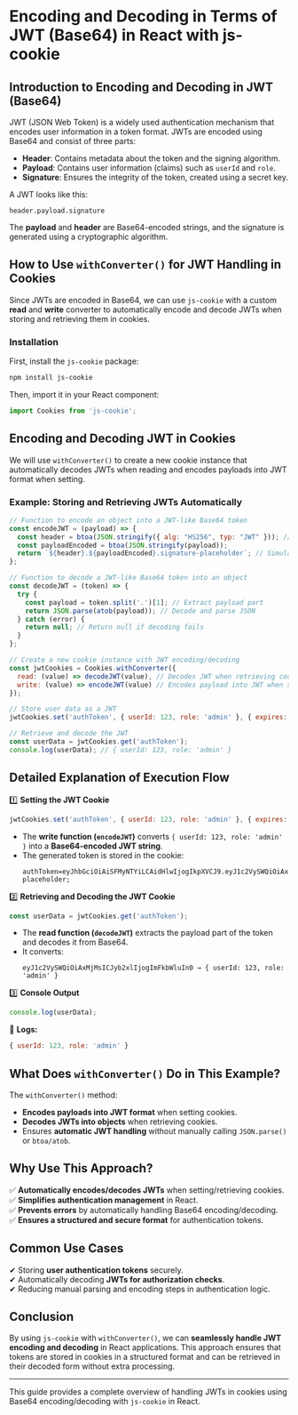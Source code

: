 # Encoding and Decoding in Terms of JWT (Base64) in React with js-cookie

## Introduction to Encoding and Decoding in JWT (Base64)
JWT (JSON Web Token) is a widely used authentication mechanism that encodes user information in a token format. JWTs are encoded using Base64 and consist of three parts:

- **Header**: Contains metadata about the token and the signing algorithm.
- **Payload**: Contains user information (claims) such as `userId` and `role`.
- **Signature**: Ensures the integrity of the token, created using a secret key.

A JWT looks like this:

```text
header.payload.signature
```

The **payload** and **header** are Base64-encoded strings, and the signature is generated using a cryptographic algorithm.

## How to Use `withConverter()` for JWT Handling in Cookies
Since JWTs are encoded in Base64, we can use `js-cookie` with a custom **read** and **write** converter to automatically encode and decode JWTs when storing and retrieving them in cookies.

### **Installation**
First, install the `js-cookie` package:

```sh
npm install js-cookie
```

Then, import it in your React component:

```js
import Cookies from 'js-cookie';
```

## **Encoding and Decoding JWT in Cookies**
We will use `withConverter()` to create a new cookie instance that automatically decodes JWTs when reading and encodes payloads into JWT format when setting.

### **Example: Storing and Retrieving JWTs Automatically**

```js
// Function to encode an object into a JWT-like Base64 token
const encodeJWT = (payload) => {
  const header = btoa(JSON.stringify({ alg: "HS256", typ: "JWT" })); // Fake header
  const payloadEncoded = btoa(JSON.stringify(payload));
  return `${header}.${payloadEncoded}.signature-placeholder`; // Simulating a JWT
};

// Function to decode a JWT-like Base64 token into an object
const decodeJWT = (token) => {
  try {
    const payload = token.split('.')[1]; // Extract payload part
    return JSON.parse(atob(payload)); // Decode and parse JSON
  } catch (error) {
    return null; // Return null if decoding fails
  }
};

// Create a new cookie instance with JWT encoding/decoding
const jwtCookies = Cookies.withConverter({
  read: (value) => decodeJWT(value), // Decodes JWT when retrieving cookies
  write: (value) => encodeJWT(value) // Encodes payload into JWT when setting cookies
});

// Store user data as a JWT
jwtCookies.set('authToken', { userId: 123, role: 'admin' }, { expires: 7 });

// Retrieve and decode the JWT
const userData = jwtCookies.get('authToken');
console.log(userData); // { userId: 123, role: 'admin' }
```

## **Detailed Explanation of Execution Flow**

1️⃣ **Setting the JWT Cookie**
```js
jwtCookies.set('authToken', { userId: 123, role: 'admin' }, { expires: 7 });
```
- The **write function (`encodeJWT`)** converts `{ userId: 123, role: 'admin' }` into a **Base64-encoded JWT string**.
- The generated token is stored in the cookie:
  ```text
  authToken=eyJhbGciOiAiSFMyNTYiLCAidHlwIjogIkpXVCJ9.eyJ1c2VySWQiOiAxMjMsICJyb2xlIjogImFkbWluIn0.signature-placeholder;
  ```

2️⃣ **Retrieving and Decoding the JWT Cookie**
```js
const userData = jwtCookies.get('authToken');
```
- The **read function (`decodeJWT`)** extracts the payload part of the token and decodes it from Base64.
- It converts:
  ```text
  eyJ1c2VySWQiOiAxMjMsICJyb2xlIjogImFkbWluIn0 → { userId: 123, role: 'admin' }
  ```

3️⃣ **Console Output**
```js
console.log(userData);
```
📌 **Logs:**
```js
{ userId: 123, role: 'admin' }
```

## **What Does `withConverter()` Do in This Example?**
The `withConverter()` method:
- **Encodes payloads into JWT format** when setting cookies.
- **Decodes JWTs into objects** when retrieving cookies.
- Ensures **automatic JWT handling** without manually calling `JSON.parse()` or `btoa/atob`.

## **Why Use This Approach?**
✅ **Automatically encodes/decodes JWTs** when setting/retrieving cookies.  
✅ **Simplifies authentication management** in React.  
✅ **Prevents errors** by automatically handling Base64 encoding/decoding.  
✅ **Ensures a structured and secure format** for authentication tokens.

## **Common Use Cases**
✔ Storing **user authentication tokens** securely.  
✔ Automatically decoding **JWTs for authorization checks**.  
✔ Reducing manual parsing and encoding steps in authentication logic.  

## **Conclusion**
By using `js-cookie` with `withConverter()`, we can **seamlessly handle JWT encoding and decoding** in React applications. This approach ensures that tokens are stored in cookies in a structured format and can be retrieved in their decoded form without extra processing.

---
This guide provides a complete overview of handling JWTs in cookies using Base64 encoding/decoding with `js-cookie` in React.
